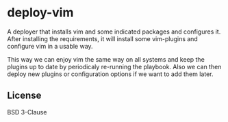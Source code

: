 deploy-vim
=========

A deployer that installs vim and some indicated packages and configures it.
After installing the requirements, it will install some vim-plugins and
configure vim in a usable way.

This way we can enjoy vim the same way on all systems and keep the plugins up
to date by periodicaly re-running the playbook. Also we can then deploy new
plugins or configuration options if we want to add them later.

License
-------

BSD 3-Clause
